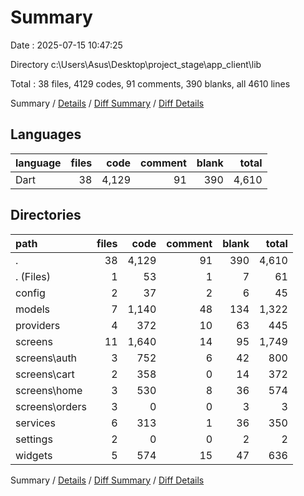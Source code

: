 # Summary

Date : 2025-07-15 10:47:25

Directory c:\\Users\\Asus\\Desktop\\project_stage\\app_client\\lib

Total : 38 files,  4129 codes, 91 comments, 390 blanks, all 4610 lines

Summary / [Details](details.md) / [Diff Summary](diff.md) / [Diff Details](diff-details.md)

## Languages
| language | files | code | comment | blank | total |
| :--- | ---: | ---: | ---: | ---: | ---: |
| Dart | 38 | 4,129 | 91 | 390 | 4,610 |

## Directories
| path | files | code | comment | blank | total |
| :--- | ---: | ---: | ---: | ---: | ---: |
| . | 38 | 4,129 | 91 | 390 | 4,610 |
| . (Files) | 1 | 53 | 1 | 7 | 61 |
| config | 2 | 37 | 2 | 6 | 45 |
| models | 7 | 1,140 | 48 | 134 | 1,322 |
| providers | 4 | 372 | 10 | 63 | 445 |
| screens | 11 | 1,640 | 14 | 95 | 1,749 |
| screens\\auth | 3 | 752 | 6 | 42 | 800 |
| screens\\cart | 2 | 358 | 0 | 14 | 372 |
| screens\\home | 3 | 530 | 8 | 36 | 574 |
| screens\\orders | 3 | 0 | 0 | 3 | 3 |
| services | 6 | 313 | 1 | 36 | 350 |
| settings | 2 | 0 | 0 | 2 | 2 |
| widgets | 5 | 574 | 15 | 47 | 636 |

Summary / [Details](details.md) / [Diff Summary](diff.md) / [Diff Details](diff-details.md)